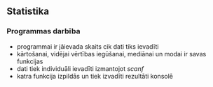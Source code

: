 ## Statistika ##  
### Programmas darbība ###  
- programmai ir jāievada skaits cik dati tiks ievadīti
- kārtošanai, vidējai vērtības iegūšanai, mediānai un modai ir savas funkcijas  
- dati tiek individuāli ievadīti izmantojot *scanf*  
- katra funkcija izpildās un tiek izvadīti rezultāti konsolē
